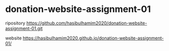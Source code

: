 # donation-website-assignment-01

ripository
https://github.com/hasibulhamim2020/donation-website-assignment-01.git

website
https://hasibulhamim2020.github.io/donation-website-assignment-01/